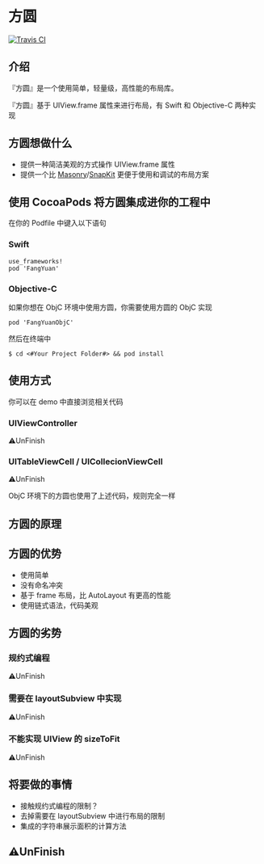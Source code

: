 # 方圆

[![Travis CI](https://travis-ci.org/HaloWang/FangYuan.svg?branch=master)](https://travis-ci.org/HaloWang/FangYuan)

## 介绍

『方圆』是一个使用简单，轻量级，高性能的布局库。

『方圆』基于 UIView.frame 属性来进行布局，有 Swift 和 Objective-C 两种实现

## 方圆想做什么

* 提供一种简洁美观的方式操作 UIView.frame 属性
* 提供一个比 [Masonry](https://github.com/SnapKit/Masonry)/[SnapKit](https://github.com/SnapKit/SnapKit) 更便于使用和调试的布局方案

## 使用 CocoaPods 将方圆集成进你的工程中

在你的 Podfile 中键入以下语句

### Swift
```
use_frameworks!
pod 'FangYuan'
```
### Objective-C

如果你想在 ObjC 环境中使用方圆，你需要使用方圆的 ObjC 实现

```
pod 'FangYuanObjC'
```

然后在终端中

```
$ cd <#Your Project Folder#> && pod install
```

## 使用方式

你可以在 demo 中直接浏览相关代码

### UIViewController

⚠️UnFinish

### UITableViewCell / UICollecionViewCell

⚠️UnFinish

ObjC 环境下的方圆也使用了上述代码，规则完全一样

## 方圆的原理

## 方圆的优势

- 使用简单
- 没有命名冲突
- 基于 frame 布局，比 AutoLayout 有更高的性能
- 使用链式语法，代码美观

## 方圆的劣势

### 规约式编程

⚠️UnFinish

### 需要在 layoutSubview 中实现

⚠️UnFinish

### 不能实现 UIView 的 sizeToFit

⚠️UnFinish

## 将要做的事情

- 接触规约式编程的限制？
- 去掉需要在 layoutSubview 中进行布局的限制
- 集成的字符串展示面积的计算方法

## ⚠️UnFinish
